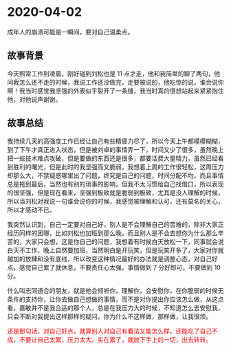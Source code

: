# 2020-04-02

成年人的崩溃可能是一瞬间，要对自己温柔点。

## 故事背景

今天照常工作到凌晨，刚好碰到刘松也是 11 点才走，他和我简单的聊了两句，他问我怎么还不走的时候，我说工作还没做完，走要被说的，他吃惊的说，谁会说你啊！我当时感觉我坚强的外表似乎裂开了一条缝，我当时真的很想站起来紧紧抱住他，对他说声谢谢。

## 故事总结

我持续几天的高强度工作已经让自己有些精疲力尽了，所以今天上午都模模糊糊，到了下午才真正进入状态，但是被刘卓的事情弄一下，时间又少了很多，虽然晚上把一些技术难点攻破，但是要做的东西还是很多，都要话费大量精力，虽然已经看到胜利的曙光，但是此时的我坚强而又脆弱，我想着上周的工作很轻松，这周压力却那么大，不禁疑惑哪里出了问题，终究是自己的问题，时间分配不均，而且事情总是拖到最后，当然也有别的琐事的影响，但我不太习惯给自己找借口，所以表现的很坚强，但是现在看来，坚强到极致就是脆弱到极致，尤其是没人理解的时候，所以当刘松对我说一句谁会说你的时候，我感觉被理解和认可，还有莫名的关心，所以才感动不已。

我突然认识到，自己一定要对自己好，别人是不会理解自己的苦难的，除非大家正经历同样的困哪，比如刘松也加班到那么晚。而且别人是不会去想你为什么那么辛苦的，大家只会想，这是你自己的问题，我想着有时候白天放松一下，同事就会说白天不工作，晚上自然要加班，当然明白是开玩笑，但是玩笑开多了，大家对你就越加的放肆和没有底线，所以改变这种情况最好的办法就是调整心态，对自己好点，感觉自己累了就休息，不要责任心太强，事情做到 7 分好即可，不要做到 10 分。

什么叫志同道合的朋友，就是他会倾听你，理解你，会安慰你，在你脆弱的时候无条件的支持你，让你去做自己想做的事情，而不是对你提出你应该怎么做，从这点看，嘉敏并不是我合适的那个人，总是在我压力大的时候，不知道怎么去安慰我，只会不断对我提出这样那样的疑问，你为什么不这样做，那样做，让我很烦。

<span style="color: red;">还是那句话，对自己好点，就算别人对自己有看法又能怎么样，还能吃了自己不成，不要让自己太累，压力太大。实在累了，就放下手上的一切，出去转转。</span>

